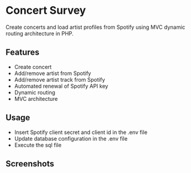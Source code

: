 # Concert Survey
Create concerts and load artist profiles from Spotify using MVC dynamic routing architecture in PHP.

## Features
- Create concert
- Add/remove artist from Spotify
- Add/remove artist track from Spotify
- Automated renewal of Spotify API key
- Dynamic routing
- MVC architecture

## Usage
- Insert Spotify client secret and client id in the .env file
- Update database configuration in the .env file
- Execute the sql file

## Screenshots 
